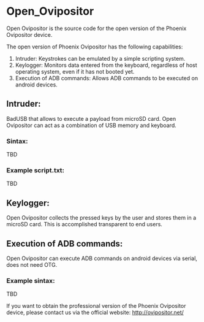 # Open_Ovipositor
Open Ovipositor is the source code for the open version of the Phoenix Ovipositor device.

The open version of Phoenix Ovipositor has the following capabilities:

1. Intruder: Keystrokes can be emulated by a simple scripting system.
2. Keylogger: Monitors data entered from the keyboard, regardless of host operating system, even if it has not booted yet.
3. Execution of ADB commands: Allows ADB commands to be executed on android devices.

## Intruder:
BadUSB that allows to execute a payload from microSD card.
Open Ovipositor can act as a combination of USB memory and keyboard. 

### Sintax:
TBD

### Example script.txt:
TBD

## Keylogger:
Open Ovipositor collects the pressed keys by the user and stores them in a microSD card. This is accomplished transparent to end users.

## Execution of ADB commands:
Open Ovipositor can execute ADB commands on android devices via serial, does not need OTG.

### Example sintax:
TBD

If you want to obtain the professional version of the Phoenix Ovipositor device, please contact us via the official website:
http://ovipositor.net/
